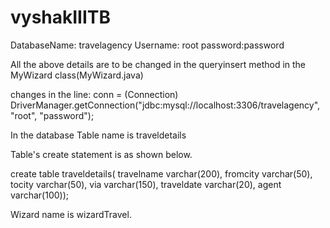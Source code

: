 vyshakIIITB
===========

DatabaseName: travelagency
Username: root
password:password

All the above details are to be changed in the 
queryinsert method in the  MyWizard class(MyWizard.java)

changes in the line:
conn = (Connection) DriverManager.getConnection("jdbc:mysql://localhost:3306/travelagency", "root", "password");


In the database Table name is traveldetails

Table's create statement is as shown below.

create table traveldetails(
travelname varchar(200),
fromcity varchar(50),
tocity varchar(50),
via varchar(150),
traveldate varchar(20),
agent varchar(100));



Wizard name is wizardTravel.

